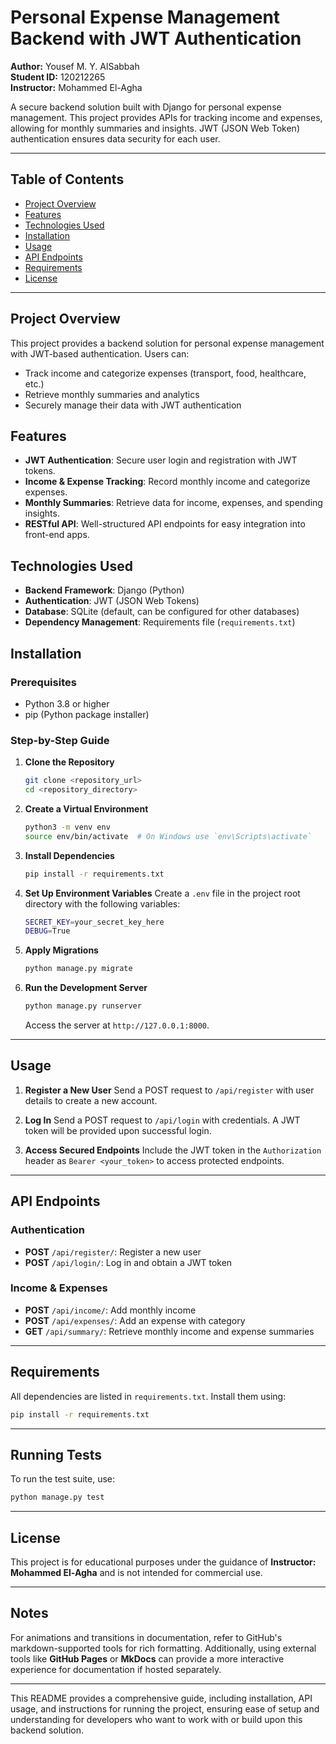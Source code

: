 # Personal Expense Management Backend with JWT Authentication

**Author:** Yousef M. Y. AlSabbah  
**Student ID:** 120212265  
**Instructor:** Mohammed El-Agha

A secure backend solution built with Django for personal expense management. This project provides APIs for tracking income and expenses, allowing for monthly summaries and insights. JWT (JSON Web Token) authentication ensures data security for each user.

---

## Table of Contents

- [Project Overview](#project-overview)
- [Features](#features)
- [Technologies Used](#technologies-used)
- [Installation](#installation)
- [Usage](#usage)
- [API Endpoints](#api-endpoints)
- [Requirements](#requirements)
- [License](#license)

---

## Project Overview

This project provides a backend solution for personal expense management with JWT-based authentication. Users can:
- Track income and categorize expenses (transport, food, healthcare, etc.)
- Retrieve monthly summaries and analytics
- Securely manage their data with JWT authentication

## Features

- **JWT Authentication**: Secure user login and registration with JWT tokens.
- **Income & Expense Tracking**: Record monthly income and categorize expenses.
- **Monthly Summaries**: Retrieve data for income, expenses, and spending insights.
- **RESTful API**: Well-structured API endpoints for easy integration into front-end apps.

## Technologies Used

- **Backend Framework**: Django (Python)
- **Authentication**: JWT (JSON Web Tokens)
- **Database**: SQLite (default, can be configured for other databases)
- **Dependency Management**: Requirements file (`requirements.txt`)

## Installation

### Prerequisites

- Python 3.8 or higher
- pip (Python package installer)

### Step-by-Step Guide

1. **Clone the Repository**
   ```bash
   git clone <repository_url>
   cd <repository_directory>
   ```

2. **Create a Virtual Environment**
   ```bash
   python3 -m venv env
   source env/bin/activate  # On Windows use `env\Scripts\activate`
   ```

3. **Install Dependencies**
   ```bash
   pip install -r requirements.txt
   ```

4. **Set Up Environment Variables**
   Create a `.env` file in the project root directory with the following variables:
   ```bash
   SECRET_KEY=your_secret_key_here
   DEBUG=True
   ```

5. **Apply Migrations**
   ```bash
   python manage.py migrate
   ```

6. **Run the Development Server**
   ```bash
   python manage.py runserver
   ```
   Access the server at `http://127.0.0.1:8000`.

---

## Usage

1. **Register a New User**
   Send a POST request to `/api/register` with user details to create a new account.

2. **Log In**
   Send a POST request to `/api/login` with credentials. A JWT token will be provided upon successful login.

3. **Access Secured Endpoints**
   Include the JWT token in the `Authorization` header as `Bearer <your_token>` to access protected endpoints.

---

## API Endpoints

### Authentication

- **POST** `/api/register/`: Register a new user
- **POST** `/api/login/`: Log in and obtain a JWT token

### Income & Expenses

- **POST** `/api/income/`: Add monthly income
- **POST** `/api/expenses/`: Add an expense with category
- **GET** `/api/summary/`: Retrieve monthly income and expense summaries

---

## Requirements

All dependencies are listed in `requirements.txt`. Install them using:

```bash
pip install -r requirements.txt
```

---

## Running Tests

To run the test suite, use:

```bash
python manage.py test
```

---

## License

This project is for educational purposes under the guidance of **Instructor: Mohammed El-Agha** and is not intended for commercial use.

---

## Notes

For animations and transitions in documentation, refer to GitHub's markdown-supported tools for rich formatting. Additionally, using external tools like **GitHub Pages** or **MkDocs** can provide a more interactive experience for documentation if hosted separately.

--- 

This README provides a comprehensive guide, including installation, API usage, and instructions for running the project, ensuring ease of setup and understanding for developers who want to work with or build upon this backend solution.
